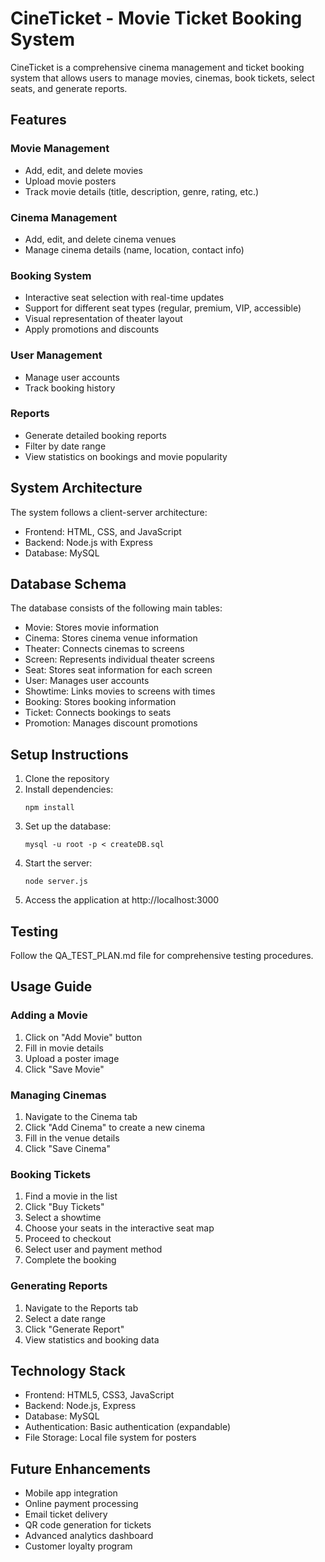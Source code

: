# CineTicket - Movie Ticket Booking System

CineTicket is a comprehensive cinema management and ticket booking system that allows users to manage movies, cinemas, book tickets, select seats, and generate reports.

## Features

### Movie Management
- Add, edit, and delete movies
- Upload movie posters
- Track movie details (title, description, genre, rating, etc.)

### Cinema Management
- Add, edit, and delete cinema venues
- Manage cinema details (name, location, contact info)

### Booking System
- Interactive seat selection with real-time updates
- Support for different seat types (regular, premium, VIP, accessible)
- Visual representation of theater layout
- Apply promotions and discounts

### User Management
- Manage user accounts
- Track booking history

### Reports
- Generate detailed booking reports
- Filter by date range
- View statistics on bookings and movie popularity

## System Architecture

The system follows a client-server architecture:
- Frontend: HTML, CSS, and JavaScript
- Backend: Node.js with Express
- Database: MySQL

## Database Schema

The database consists of the following main tables:
- Movie: Stores movie information
- Cinema: Stores cinema venue information
- Theater: Connects cinemas to screens
- Screen: Represents individual theater screens
- Seat: Stores seat information for each screen
- User: Manages user accounts
- Showtime: Links movies to screens with times
- Booking: Stores booking information
- Ticket: Connects bookings to seats
- Promotion: Manages discount promotions

## Setup Instructions

1. Clone the repository
2. Install dependencies:
   ```
   npm install
   ```
3. Set up the database:
   ```
   mysql -u root -p < createDB.sql
   ```
4. Start the server:
   ```
   node server.js
   ```
5. Access the application at http://localhost:3000

## Testing

Follow the QA_TEST_PLAN.md file for comprehensive testing procedures.

## Usage Guide

### Adding a Movie
1. Click on "Add Movie" button
2. Fill in movie details
3. Upload a poster image
4. Click "Save Movie"

### Managing Cinemas
1. Navigate to the Cinema tab
2. Click "Add Cinema" to create a new cinema
3. Fill in the venue details
4. Click "Save Cinema"

### Booking Tickets
1. Find a movie in the list
2. Click "Buy Tickets"
3. Select a showtime
4. Choose your seats in the interactive seat map
5. Proceed to checkout
6. Select user and payment method
7. Complete the booking

### Generating Reports
1. Navigate to the Reports tab
2. Select a date range
3. Click "Generate Report"
4. View statistics and booking data

## Technology Stack
- Frontend: HTML5, CSS3, JavaScript
- Backend: Node.js, Express
- Database: MySQL
- Authentication: Basic authentication (expandable)
- File Storage: Local file system for posters

## Future Enhancements
- Mobile app integration
- Online payment processing
- Email ticket delivery
- QR code generation for tickets
- Advanced analytics dashboard
- Customer loyalty program